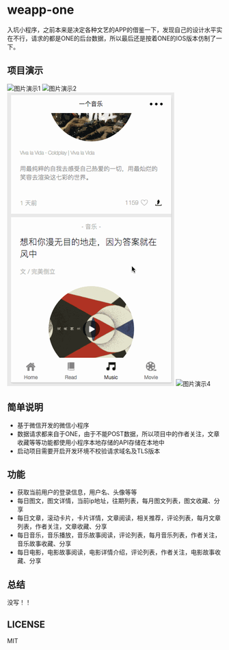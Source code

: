 # weapp-one

入坑小程序，之前本来是决定各种文艺的APP的借鉴一下，发现自己的设计水平实在不行，请求的都是ONE的后台数据，所以最后还是按着ONE的IOS版本仿制了一下。

## 项目演示

![图片演示1](show/home.gif)
![图片演示2](show/read.gif)
![图片演示3](show/music.gif)
![图片演示4](show/movie.gif)

## 简单说明

- 基于微信开发的微信小程序
- 数据请求都来自于ONE，由于不能POST数据，所以项目中的作者关注，文章收藏等等功能都使用小程序本地存储的API存储在本地中
- 启动项目需要开启开发环境不校验请求域名及TLS版本

## 功能

- 获取当前用户的登录信息，用户名、头像等等
- 每日图文，图文详情，当前ip地址，往期列表，每月图文列表，图文收藏、分享
- 每日文章，滚动卡片，卡片详情，文章阅读，相关推荐，评论列表，每月文章列表，作者关注，文章收藏、分享
- 每日音乐，音乐播放，音乐故事阅读，评论列表，每月音乐列表，作者关注，音乐故事收藏、分享
- 每日电影，电影故事阅读，电影详情介绍，评论列表，作者关注，电影故事收藏、分享

## 总结

没写！！

## LICENSE

MIT
